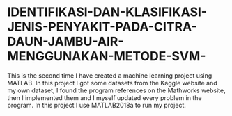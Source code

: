 # IDENTIFIKASI-DAN-KLASIFIKASI-JENIS-PENYAKIT-PADA-CITRA-DAUN-JAMBU-AIR-MENGGUNAKAN-METODE-SVM-
This is the second time I have created a machine learning project using MATLAB. In this project I got some datasets from the Kaggle website and my own dataset,  I found the program references on the Mathworks website, then I implemented them and I myself updated every problem in the program. In this project I use MATLAB2018a to run my project.

